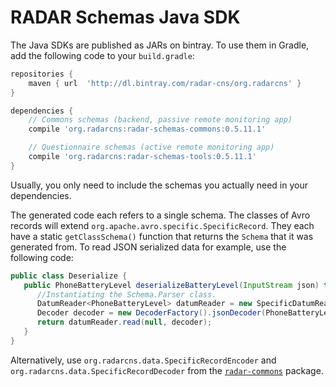 # RADAR Schemas Java SDK

The Java SDKs are published as JARs on bintray. To use them in Gradle, add the following code to your `build.gradle`:

```gradle
repositories {
    maven { url  'http://dl.bintray.com/radar-cns/org.radarcns' }
}

dependencies {
    // Commons schemas (backend, passive remote monitoring app)
    compile 'org.radarcns:radar-schemas-commons:0.5.11.1'

    // Questionnaire schemas (active remote monitoring app)
    compile 'org.radarcns:radar-schemas-tools:0.5.11.1'
}
```
Usually, you only need to include the schemas you actually need in your dependencies.

The generated code each refers to a single schema. The classes of Avro records will extend `org.apache.avro.specific.SpecificRecord`. They each have a static `getClassSchema()` function that returns the `Schema` that it was generated from. To read JSON serialized data for example, use the following code:

```java
public class Deserialize {
   public PhoneBatteryLevel deserializeBatteryLevel(InputStream json) throws Exception {
      //Instantiating the Schema.Parser class.
      DatumReader<PhoneBatteryLevel> datumReader = new SpecificDatumReader<>(PhoneBatteryLevel.class);
      Decoder decoder = new DecoderFactory().jsonDecoder(PhoneBatteryLevel.getClassSchema(), outputStream);
      return datumReader.read(null, decoder);
   }
}
```

Alternatively, use `org.radarcns.data.SpecificRecordEncoder` and `org.radarcns.data.SpecificRecordDecoder` from the [`radar-commons`](https://github.com/RADAR-base/radar-commons) package.
